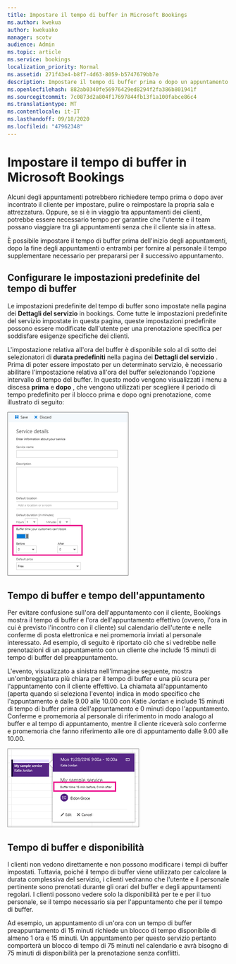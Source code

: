 ```yaml
---
title: Impostare il tempo di buffer in Microsoft Bookings
ms.author: kwekua
author: kwekuako
manager: scotv
audience: Admin
ms.topic: article
ms.service: bookings
localization_priority: Normal
ms.assetid: 271f43e4-b8f7-4d63-8059-b5747679bb7e
description: Impostare il tempo di buffer prima o dopo un appuntamento in Microsoft bookings per consentire il tempo necessario per la pulizia o la reimpostazione delle apparecchiature.
ms.openlocfilehash: 882ab0340fe56976429ed8294f2fa386b801941f
ms.sourcegitcommit: 7c0873d2a804f17697844fb13f1a100fabce86c4
ms.translationtype: MT
ms.contentlocale: it-IT
ms.lasthandoff: 09/18/2020
ms.locfileid: "47962348"
---
```

# <a name="set-buffer-time-in-microsoft-bookings"></a>Impostare il tempo di buffer in Microsoft Bookings

Alcuni degli appuntamenti potrebbero richiedere tempo prima o dopo aver incontrato il cliente per impostare, pulire o reimpostare la propria sala e attrezzatura. Oppure, se si è in viaggio tra appuntamenti dei clienti, potrebbe essere necessario tempo per garantire che l'utente e il team possano viaggiare tra gli appuntamenti senza che il cliente sia in attesa.

È possibile impostare il tempo di buffer prima dell'inizio degli appuntamenti, dopo la fine degli appuntamenti o entrambi per fornire al personale il tempo supplementare necessario per prepararsi per il successivo appuntamento.

## <a name="set-buffer-time-defaults"></a>Configurare le impostazioni predefinite del tempo di buffer

Le impostazioni predefinite del tempo di buffer sono impostate nella pagina dei **Dettagli del servizio** in bookings. Come tutte le impostazioni predefinite del servizio impostate in questa pagina, queste impostazioni predefinite possono essere modificate dall'utente per una prenotazione specifica per soddisfare esigenze specifiche dei clienti.

L'impostazione relativa all'ora del buffer è disponibile solo al di sotto dei selezionatori di **durata predefiniti** nella pagina dei **Dettagli del servizio** . Prima di poter essere impostato per un determinato servizio, è necessario abilitare l'impostazione relativa all'ora del buffer selezionando l'opzione intervallo di tempo del buffer. In questo modo vengono visualizzati i menu a discesa **prima** e **dopo** , che vengono utilizzati per scegliere il periodo di tempo predefinito per il blocco prima e dopo ogni prenotazione, come illustrato di seguito:

   ![Immagine delle prenotazioni con tempo di buffer abilitato](../media/bookings-buffertime.png)

## <a name="buffer-time-and-appointment-timing"></a>Tempo di buffer e tempo dell'appuntamento

Per evitare confusione sull'ora dell'appuntamento con il cliente, Bookings mostra il tempo di buffer e l'ora dell'appuntamento effettivo (ovvero, l'ora in cui è previsto l'incontro con il cliente) sul calendario dell'utente e nelle conferme di posta elettronica e nei promemoria inviati al personale interessato. Ad esempio, di seguito è riportato ciò che si vedrebbe nelle prenotazioni di un appuntamento con un cliente che include 15 minuti di tempo di buffer del preappuntamento.

L'evento, visualizzato a sinistra nell'immagine seguente, mostra un'ombreggiatura più chiara per il tempo di buffer e una più scura per l'appuntamento con il cliente effettivo. La chiamata all'appuntamento (aperta quando si seleziona l'evento) indica in modo specifico che l'appuntamento è dalle 9.00 alle 10.00 con Katie Jordan e include 15 minuti di tempo di buffer prima dell'appuntamento e 0 minuti dopo l'appuntamento. Conferme e promemoria al personale di riferimento in modo analogo al buffer e al tempo di appuntamento, mentre il cliente riceverà solo conferme e promemoria che fanno riferimento alle ore di appuntamento dalle 9.00 alle 10.00.

   ![Immagine della chiamata di prenotazione appuntamenti con il tempo di buffer visualizzato](../media/bookings-buffertime-callout.png)

## <a name="buffer-time-and-availability"></a>Tempo di buffer e disponibilità

I clienti non vedono direttamente e non possono modificare i tempi di buffer impostati. Tuttavia, poiché il tempo di buffer viene utilizzato per calcolare la durata complessiva del servizio, i clienti vedranno che l'utente e il personale pertinente sono prenotati durante gli orari del buffer e degli appuntamenti regolari. I clienti possono vedere solo la disponibilità per te e per il tuo personale, se il tempo necessario sia per l'appuntamento che per il tempo di buffer.

Ad esempio, un appuntamento di un'ora con un tempo di buffer preappuntamento di 15 minuti richiede un blocco di tempo disponibile di almeno 1 ora e 15 minuti. Un appuntamento per questo servizio pertanto comporterà un blocco di tempo di 75 minuti nel calendario e avrà bisogno di 75 minuti di disponibilità per la prenotazione senza conflitti.
